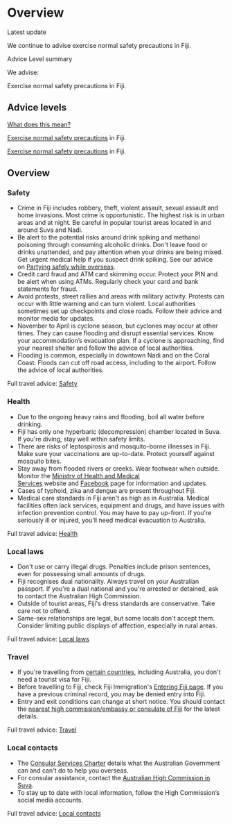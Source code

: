 # Overview

Latest update

We continue to advise exercise normal safety precautions in Fiji.

Advice Level summary

We advise:

Exercise normal safety precautions in Fiji.

## Advice levels

[What does this mean?](/before-you-go/travel-advice-explained/)

[Exercise normal safety precautions](https://www.smartraveller.gov.au/consular-services/travel-advice-explained#level1 ) in Fiji.

[Exercise normal safety precautions](https://www.smartraveller.gov.au/consular-services/travel-advice-explained#level1 ) in Fiji.

## Overview

### Safety

* Crime in Fiji includes robbery, theft, violent assault, sexual assault and home invasions. Most crime is opportunistic. The highest risk is in urban areas and at night. Be careful in popular tourist areas located in and around Suva and Nadi.
* Be alert to the potential risks around drink spiking and methanol poisoning through consuming alcoholic drinks. Don't leave food or drinks unattended, and pay attention when your drinks are being mixed. Get urgent medical help if you suspect drink spiking. See our advice on [Partying safely while overseas](https://aus01.safelinks.protection.outlook.com/?url=https%3A%2F%2Fwww.smartraveller.gov.au%2Fbefore-you-go%2Fsafety%2Fpartying&data=05%7C02%7CGlobalWatchOffice%40dfat.gov.au%7C9e1fe8405acd4aca988a08dd1cbc0dd6%7C9b7f23b30e8347a58a40ffa8a6fea536%7C0%7C0%7C638698316229592367%7CUnknown%7CTWFpbGZsb3d8eyJFbXB0eU1hcGkiOnRydWUsIlYiOiIwLjAuMDAwMCIsIlAiOiJXaW4zMiIsIkFOIjoiTWFpbCIsIldUIjoyfQ%3D%3D%7C0%7C%7C%7C&sdata=BT3ty5%2Bq4BnaZW1HvPN7pQg%2F21Ka1%2BOevh85N7BYJX4%3D&reserved=0).
* Credit card fraud and ATM card skimming occur. Protect your PIN and be alert when using ATMs. Regularly check your card and bank statements for fraud.
* Avoid protests, street rallies and areas with military activity. Protests can occur with little warning and can turn violent. Local authorities sometimes set up checkpoints and close roads. Follow their advice and monitor media for updates.
* November to April is cyclone season, but cyclones may occur at other times. They can cause flooding and disrupt essential services. Know your accommodation’s evacuation plan. If a cyclone is approaching, find your nearest shelter and follow the advice of local authorities.
* Flooding is common, especially in downtown Nadi and on the Coral Coast. Floods can cut off road access, including to the airport. Follow the advice of local authorities.

Full travel advice: [Safety](#safety)

### Health

* Due to the ongoing heavy rains and flooding, boil all water before drinking.
* Fiji has only one hyperbaric (decompression) chamber located in Suva. If you're diving, stay well within safety limits.
* There are risks of leptospirosis and mosquito-borne illnesses in Fiji. Make sure your vaccinations are up-to-date. Protect yourself against mosquito bites.
* Stay away from flooded rivers or creeks. Wear footwear when outside. Monitor the [Ministry of Health and Medical Services](http://www.health.gov.fj/) website and [Facebook](https://www.facebook.com/MHMSFiji/) page for information and updates.
* Cases of typhoid, zika and dengue are present throughout Fiji.
* Medical care standards in Fiji aren't as high as in Australia. Medical facilities often lack services, equipment and drugs, and have issues with infection prevention control. You may have to pay up-front. If you're seriously ill or injured, you’ll need medical evacuation to Australia.

Full travel advice: [Health](#health)

### Local laws

* Don't use or carry illegal drugs. Penalties include prison sentences, even for possessing small amounts of drugs.
* Fiji recognises dual nationality. Always travel on your Australian passport. If you're a dual national and you're arrested or detained, ask to contact the Australian High Commission.
* Outside of tourist areas, Fiji's dress standards are conservative. Take care not to offend.
* Same-sex relationships are legal, but some locals don't accept them. Consider limiting public displays of affection, especially in rural areas.

Full travel advice: [Local laws](#local-laws)

### Travel

* If you're travelling from [certain countries](https://www.immigration.gov.fj/travel-requirements/visa-exempted-countries), including Australia, you don't need a tourist visa for Fiji.
* Before travelling to Fiji, check Fiji Immigration's [Entering Fiji page](https://www.immigration.gov.fj/entering-fiji/). If you have a previous criminal record, you may be denied entry into Fiji.
* Entry and exit conditions can change at short notice. You should contact the [nearest high commission/embassy or consulate of Fiji](https://protocol.dfat.gov.au/Public/Missions/68) for the latest details.

Full travel advice: [Travel](#travel)

### Local contacts

* The [Consular Services Charter](https://www.smartraveller.gov.au/consular-services/consular-services-charter) details what the Australian Government can and can't do to help you overseas.
* For consular assistance, contact the [Australian High Commission in Suva](https://fiji.embassy.gov.au/).
* To stay up to date with local information, follow the High Commission’s social media accounts.

Full travel advice: [Local contacts](#local-contacts)